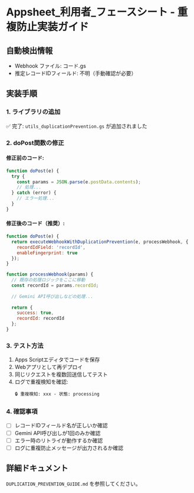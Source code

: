 
# Appsheet_利用者_フェースシート - 重複防止実装ガイド

## 自動検出情報
- Webhook ファイル: コード.gs
- 推定レコードIDフィールド: 不明（手動確認が必要）

## 実装手順

### 1. ライブラリの追加
✅ 完了: `utils_duplicationPrevention.gs` が追加されました

### 2. doPost関数の修正

#### 修正前のコード:
```javascript
function doPost(e) {
  try {
    const params = JSON.parse(e.postData.contents);
    // 処理...
  } catch (error) {
    // エラー処理...
  }
}
```

#### 修正後のコード（推奨）:
```javascript
function doPost(e) {
  return executeWebhookWithDuplicationPrevention(e, processWebhook, {
    recordIdField: 'recordId',
    enableFingerprint: true
  });
}

function processWebhook(params) {
  // 既存の処理ロジックをここに移動
  const recordId = params.recordId;
  
  // Gemini API呼び出しなどの処理...
  
  return {
    success: true,
    recordId: recordId
  };
}
```

### 3. テスト方法

1. Apps Scriptエディタでコードを保存
2. Webアプリとして再デプロイ
3. 同じリクエストを複数回送信してテスト
4. ログで重複検知を確認:
   ```
   🔒 重複検知: xxx - 状態: processing
   ```

### 4. 確認事項

- [ ] レコードIDフィールド名が正しいか確認
- [ ] Gemini API呼び出しが1回のみか確認  
- [ ] エラー時のリトライが動作するか確認
- [ ] ログに重複防止メッセージが出力されるか確認

## 詳細ドキュメント

`DUPLICATION_PREVENTION_GUIDE.md` を参照してください。
